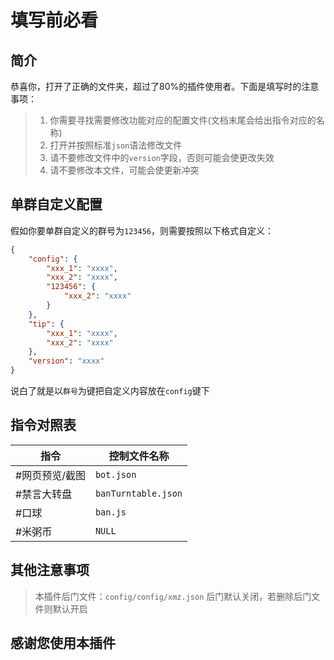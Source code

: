 # 填写前必看
## 简介
恭喜你，打开了正确的文件夹，超过了80%的插件使用者。下面是填写时的注意事项：
> 1. 你需要寻找需要修改功能对应的配置文件(文档末尾会给出指令对应的名称)
> 2. 打开并按照标准`json`语法修改文件
> 3. 请不要修改文件中的`version`字段，否则可能会使更改失效
> 4. 请不要修改本文件，可能会使更新冲突

## 单群自定义配置
假如你要单群自定义的群号为`123456`，则需要按照以下格式自定义：
```json
{
    "config": {
        "xxx_1": "xxxx",
        "xxx_2": "xxxx",
        "123456": {
            "xxx_2": "xxxx"
        }
    },
    "tip": {
        "xxx_1": "xxxx",
        "xxx_2": "xxxx"
    },
    "version": "xxxx"
}
```
说白了就是以`群号`为键把自定义内容放在`config`键下

## 指令对照表
|指令|控制文件名称|
|---------------------------------|-------------|
|#网页预览/截图|`bot.json`|
|#禁言大转盘|`banTurntable.json`|
|#口球|`ban.js`|
|#米粥币|`NULL`|

## 其他注意事项
> 本插件后门文件：`config/config/xmz.json`
> 后门默认关闭，若删除后门文件则默认开启

## 感谢您使用本插件